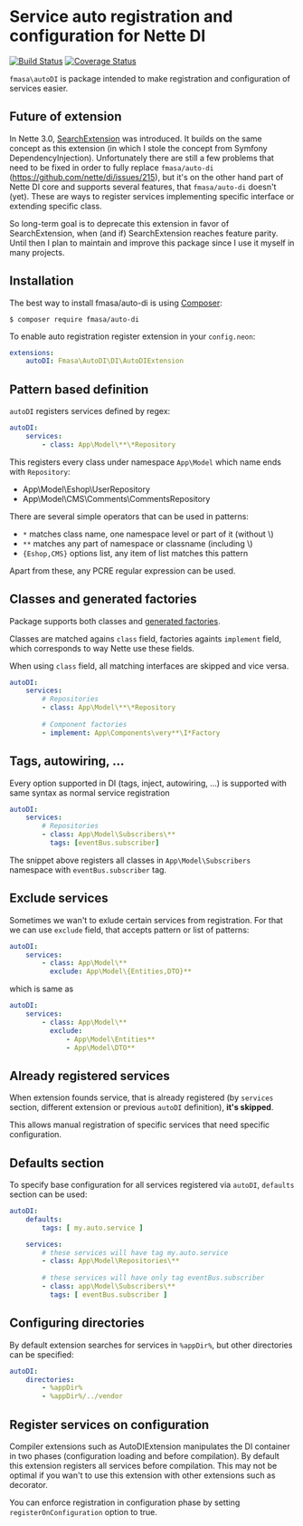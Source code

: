 # Service auto registration and configuration for Nette DI

[![Build Status](https://travis-ci.org/fmasa/auto-di.svg?branch=2.x)](https://travis-ci.org/fmasa/auto-di)
[![Coverage Status](https://coveralls.io/repos/github/fmasa/auto-di/badge.svg?branch=2.x)](https://coveralls.io/github/fmasa/auto-di?branch=2.x)

`fmasa\autoDI` is package intended to make registration and configuration
of services easier.

## Future of extension
In Nette 3.0, [SearchExtension](https://doc.nette.org/en/3.0/di-builtin-extensions#toc-searchextension) was introduced.
It builds on the same concept as this extension (in which I stole the concept from Symfony DependencyInjection).
Unfortunately there are still a few problems that need to be fixed in order to fully replace `fmasa/auto-di` (https://github.com/nette/di/issues/215), but it's on the other hand part of Nette DI core and supports several features, that `fmasa/auto-di` doesn't (yet).
These are ways to register services implementing specific interface or extending specific class.

So long-term goal is to deprecate this extension in favor of SearchExtension, when (and if) SearchExtension reaches feature parity.
Until then I plan to maintain and improve this package since I use it myself in many projects.    

## Installation
The best way to install fmasa/auto-di is using [Composer](https://getcomposer.org/):

    $ composer require fmasa/auto-di


To enable auto registration register extension in your `config.neon`:

```yaml
extensions:
    autoDI: Fmasa\AutoDI\DI\AutoDIExtension
```

## Pattern based definition


`autoDI` registers services defined by regex:

```yaml
autoDI:
    services:
        - class: App\Model\**\*Repository
```
This registers every class under namespace `App\Model` which name ends with `Repository`:

- App\Model\Eshop\UserRepository
- App\Model\CMS\Comments\CommentsRepository

There are several simple operators that can be used in patterns:

- `*` matches class name, one namespace level or part of it (without \\)
- `**` matches any part of namespace or classname (including \\)
- `{Eshop,CMS}` options list, any item of list matches this pattern

Apart from these, any PCRE regular expression can be used.

## Classes and generated factories

Package supports both classes and [generated factories](https://doc.nette.org/en/2.4/di-usage#toc-component-factory).

Classes are matched agains `class` field, factories againts `implement` field,
which corresponds to way Nette use these fields.

When using `class` field, all matching interfaces are skipped and vice versa.

```yaml
autoDI:
    services:
        # Repositories
        - class: App\Model\**\*Repository 
        
        # Component factories
        - implement: App\Components\very**\I*Factory
```

## Tags, autowiring, ...

Every option supported in DI (tags, inject, autowiring, ...) is supported with same syntax
as normal service registration

```yaml
autoDI:
    services:
        # Repositories
        - class: App\Model\Subscribers\**
          tags: [eventBus.subscriber]
```

The snippet above registers all classes in `App\Model\Subscribers` namespace
with `eventBus.subscriber` tag.

## Exclude services

Sometimes we wan't to exlude certain services from registration. For that we can use `exclude` field,
that accepts pattern or list of patterns:

```yaml
autoDI:
    services:
        - class: App\Model\**
          exclude: App\Model\{Entities,DTO}**
```

which is same as

```yaml
autoDI:
    services:
        - class: App\Model\**
          exclude:
              - App\Model\Entities**
              - App\Model\DTO**
```

## Already registered services

When extension founds service, that is already registered
(by `services` section, different extension or previous `autoDI` definition), **it's skipped**.

This allows manual registration of specific services that need specific configuration.

## Defaults section

To specify base configuration for all services registered via `autoDI`, `defaults` section
can be used:

```yaml
autoDI:
    defaults:
        tags: [ my.auto.service ]

    services:
        # these services will have tag my.auto.service
        - class: App\Model\Repositories\**
        
        # these services will have only tag eventBus.subscriber 
        - class: app\Model\Subscribers\**
          tags: [ eventBus.subscriber ]
```

## Configuring directories

By default extension searches for services in `%appDir%`, but other directories can be specified:

```yaml
autoDI:
    directories:
        - %appDir%
        - %appDir%/../vendor
```

## Register services on configuration

Compiler extensions such as AutoDIExtension manipulates the DI container
in two phases (configuration loading and before compilation).
By default this extension registers all services before compilation.
This may not be optimal if you wan't to use this extension with other extensions
such as decorator.

You can enforce registration in configuration phase
by setting `registerOnConfiguration` option to true.
